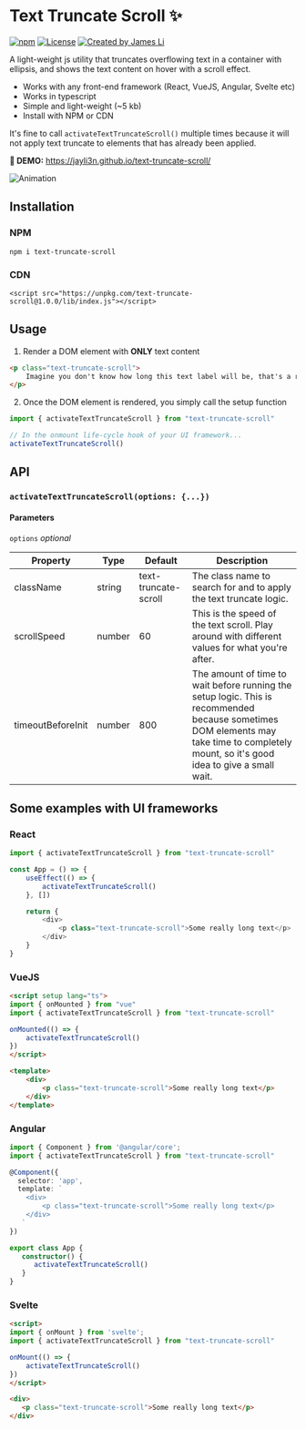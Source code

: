 # Text Truncate Scroll ✨

<a href="https://www.npmjs.com/package/text-truncate-scroll" rel="nofollow"><img src="https://img.shields.io/npm/v/text-truncate-scroll?color=ff4644" alt="npm"></a>
<a href="https://opensource.org/licenses/MIT" rel="nofollow"><img src="https://img.shields.io/github/license/jayli3n/text-truncate-scroll" alt="License"></a>
<a href="https://github.com/jayli3n" rel="nofollow"><img src="https://img.shields.io/badge/created%20by-%40jayli3n-598fe5" alt="Created by James Li"></a>

A light-weight js utility that truncates overflowing text in a container with ellipsis, and shows the text content on hover with a scroll effect.

* Works with any front-end framework (React, VueJS, Angular, Svelte etc)
* Works in typescript
* Simple and light-weight (~5 kb)
* Install with NPM or CDN

It's fine to call `activateTextTruncateScroll()` multiple times because it will not apply text truncate to elements that has already been applied.

**🔗 DEMO:** https://jayli3n.github.io/text-truncate-scroll/

![Animation](https://user-images.githubusercontent.com/44139980/222964502-739b1397-addd-4ae3-bf57-1d5d77a19452.gif)


## Installation

### NPM
```
npm i text-truncate-scroll
```

### CDN
```
<script src="https://unpkg.com/text-truncate-scroll@1.0.0/lib/index.js"></script>
```

## Usage

1. Render a DOM element with **ONLY** text content

```html
<p class="text-truncate-scroll">
	Imagine you don't know how long this text label will be, that's a responsiveness headache 😭
</p>
```

2. Once the DOM element is rendered, you simply call the setup function
```ts
import { activateTextTruncateScroll } from "text-truncate-scroll"

// In the onmount life-cycle hook of your UI framework...
activateTextTruncateScroll()
```

## API

### `activateTextTruncateScroll(options: {...})`

#### Parameters

`options` *optional*

|Property|Type|Default|Description|
|------|----|-------|-----------|
|className|string|text-truncate-scroll|The class name to search for and to apply the text truncate logic.|
|scrollSpeed|number|60|This is the speed of the text scroll. Play around with different values for what you're after.|
|timeoutBeforeInit|number|800|The amount of time to wait before running the setup logic. This is recommended because sometimes DOM elements may take time to completely mount, so it's good idea to give a small wait.|

## Some examples with UI frameworks

### React

```ts
import { activateTextTruncateScroll } from "text-truncate-scroll"

const App = () => {
	useEffect(() => {
		activateTextTruncateScroll()
	}, [])

	return {
		<div>
			<p class="text-truncate-scroll">Some really long text</p>
		</div>
	}
}
```

### VueJS

```html
<script setup lang="ts">
import { onMounted } from "vue"
import { activateTextTruncateScroll } from "text-truncate-scroll"

onMounted(() => {
	activateTextTruncateScroll()
})
</script>

<template>
	<div>
		<p class="text-truncate-scroll">Some really long text</p>
	</div>
</template>
```

### Angular

```ts
import { Component } from '@angular/core';
import { activateTextTruncateScroll } from "text-truncate-scroll"

@Component({
  selector: 'app',
  template: `
	<div>
		<p class="text-truncate-scroll">Some really long text</p>
	</div>
   `
})

export class App {
   constructor() {
      activateTextTruncateScroll()
   }
}
```

### Svelte

```html
<script>
import { onMount } from 'svelte';
import { activateTextTruncateScroll } from "text-truncate-scroll"

onMount(() => {
	activateTextTruncateScroll()
})
</script>

<div>
   <p class="text-truncate-scroll">Some really long text</p>
</div>
```


